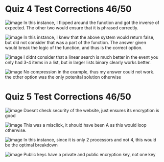 # Quiz 4 Test Corrections 46/50
![image](https://user-images.githubusercontent.com/89166946/166567382-2bbf0651-99bf-4561-bf51-9e22852388a2.png)
In this instance, I flipped around the function and got the inverse of expected. The other two would ensure that it is phrased correctly. 

![image](https://user-images.githubusercontent.com/89166946/166567691-14d5c884-1a22-4a93-a803-5390bf796dc0.png)
In this instance, I knew that the above system would return false, but did not consider that was a part of the function. The answer given would break the logic of the function, and thus is the correct option.

![image](https://user-images.githubusercontent.com/89166946/166567991-0974b301-5913-447c-ab37-85395f50c1c8.png)
I didnt consider that a linear search is much better in the event you only had 3-4 items in a list, but in larger lists binary clearly works better. 

![image](https://user-images.githubusercontent.com/89166946/166568158-a0dee874-45e8-4f32-8fa4-abd591816e9b.png)
No compression in the example, thus my answer could not work. the other option was the only potenital solution otherwise

# Quiz 5 Test Corrections 46/50
![image](https://user-images.githubusercontent.com/89166946/167220461-682f23be-1fd0-41e3-801d-bd8554825dd6.png)
Doesnt check security of the website, just ensures its encryption is good 

![image](https://user-images.githubusercontent.com/89166946/167220599-cfa7f276-8bb3-4e13-b09e-3902fff3d32d.png)
This was a misclick, it should have been A as this would loop otherwise. 

![image](https://user-images.githubusercontent.com/89166946/167221087-eb5a4988-c18a-4ad0-bd6a-9e92039a0a5c.png)
In this instance, since it is only 2 processors and not 4, this would be the optimal breakdown 

![image](https://user-images.githubusercontent.com/89166946/167221194-bbefec32-4128-4a9b-a450-54edc86e81be.png)
Public keys have a private and public encryption key, not one key
